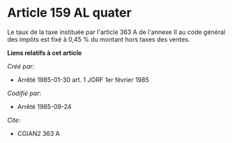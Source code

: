 # Article 159 AL quater

Le taux de la taxe instituée par l'article 363 A de l'annexe II au code général des impôts est fixé à 0,45 % du montant hors
taxes des ventes.

**Liens relatifs à cet article**

_Créé par_:

  - Arrêté 1985-01-30 art. 1 JORF 1er février 1985

_Codifié par_:

  - Arrêté 1985-09-24

_Cite_:

  - CGIAN2 363 A
